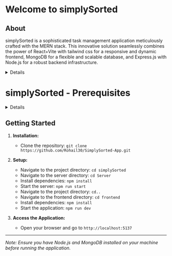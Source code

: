 # Welcome to simplySorted

## About

simplySorted is a sophisticated task management application meticulously crafted with the MERN stack. This innovative solution seamlessly combines the power of React+Vite with tailwind css for a responsive and dynamic frontend, MongoDB for a flexible and scalable database, and Express.js with Node.js for a robust backend infrastructure.

<Details>

## Key Features

### Intuitive Memo Creation

Create and manage your memos effortlessly through an intuitive and user-friendly interface. Simply jot down your thoughts, tasks, or ideas with ease.

### Priority Management

Prioritize your tasks effectively by assigning customizable priorities. A streamlined system allows you to organize and focus on what matters most.

### Responsive Design

simplySorted is designed to provide a seamless experience across various devices. Whether on your desktop or mobile, stay organized on the go.

## Functionality Highlights

### Create Memos

- Quickly add new memos to capture important information.
- Utilize a clean and distraction-free writing environment.

### Priority Settings

- Categorize tasks by assigning priorities.
- Customize priority levels to align with your unique workflow.

### Dynamic User Interface

- Navigate through an engaging and dynamic user interface.
- Enjoy a clutter-free design for enhanced focus and productivity.

</Details>

# simplySorted - Prerequisites
<Details>
   
To run the Secure Sign user authentication project, ensure you have the following prerequisites installed:

1. **Node.js:**
   - Install Node.js by visiting [Node.js official website](https://nodejs.org/).
   - Follow the installation instructions for your operating system.

2. **MongoDB Community Server:**
   - Install MongoDB Community Server by visiting [MongoDB Download Center](https://www.mongodb.com/try/download/community).
   - Follow the installation instructions for your operating system.

3. **MongoDB Compass:**
   - Install MongoDB Compass, a graphical user interface for MongoDB, by visiting [MongoDB Compass Download](https://www.mongodb.com/try/download/compass).
   - Follow the installation instructions for your operating system.
</Details>

## Getting Started

1. **Installation:**
   - Clone the repository: `git clone https://github.com/Rohail30/SimplySorted-App.git`

2. **Setup:**
   - Navigate to the project directory: `cd simplySorted`
   - Navigate to the server directory: `cd Server`
   - Install dependencies: `npm install`
   - Start the server: `npm run start`
   - Navigate to the project directory: `cd..`
   - Navigate to the frontend directory: `cd frontend`
   - Install dependencies: `npm install`
   - Start the application: `npm run dev`

3. **Access the Application:**
   - Open your browser and go to `http://localhost:5137`

---

*Note: Ensure you have Node.js and MongoDB installed on your machine before running the application.*
